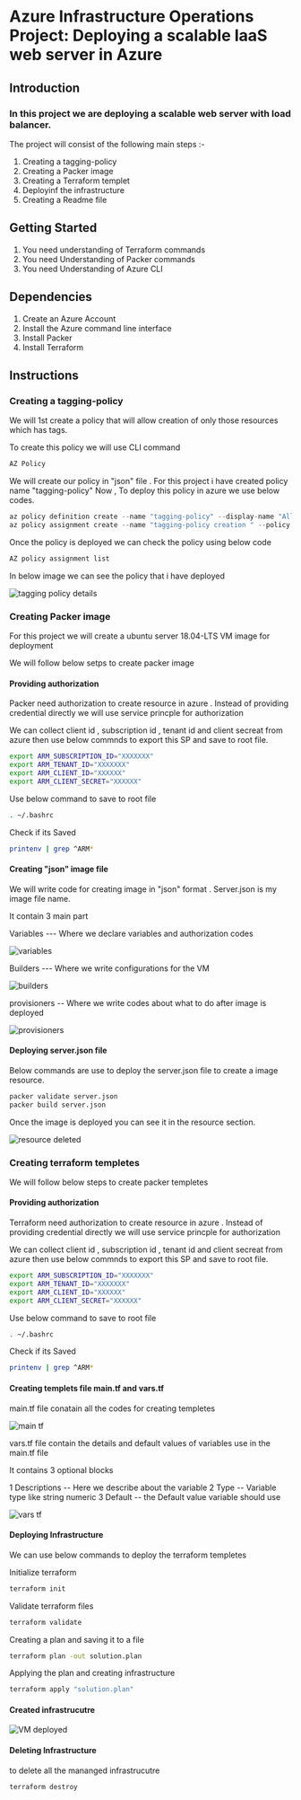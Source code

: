 # Azure Infrastructure Operations Project: Deploying a scalable IaaS web server in Azure

## Introduction

### In this project we are deploying a scalable web server with load balancer.

The project will consist of the following main steps :-

1. Creating a tagging-policy
2. Creating a Packer image
3. Creating a Terraform templet
4. Deployinf the infrastructure 
5. Creating a Readme file

## Getting Started 

1. You need understanding of Terraform commands
2. You need Understanding of Packer commands
3. You need Understanding of Azure CLI 

## Dependencies

1. Create an Azure Account
2. Install the Azure command line interface
3. Install Packer
4. Install Terraform

## Instructions 

### Creating a tagging-policy

We will 1st create a policy that will allow creation of only those resources which has tags.

To create this policy we will use CLI command 

```bash
AZ Policy 
```
We will create our policy in "json" file . For this project i have created policy name "tagging-policy"
Now , To deploy this policy in azure we use below codes.

```python
az policy definition create --name "tagging-policy" --display-name "Allow tagged resource creation " --description "this policy allow the creation of only tagged resources" --rules tagging-policy.json --mode Indexed
az policy assignment create --name "tagging-policy creation " --policy "tagging-policy"
```
Once the policy is deployed we can check the policy using below code

```bash
AZ policy assignment list
```

In below image we can see the policy that i have deployed

![tagging policy details](https://user-images.githubusercontent.com/104189782/188860168-adcfa52d-517d-4e30-9755-db96dea09738.png)

### Creating Packer image 

For this project we will create a ubuntu server 18.04-LTS VM image for deployment 

We will follow below setps to create packer image 

#### Providing authorization 

Packer need authorization to create resource in azure . Instead of providing credential directly we will use service princple for authorization

We can collect client id , subscription id , tenant id and client secreat from azure then use below commnds to export this SP and save to root file.

```bash
export ARM_SUBSCRIPTION_ID="XXXXXXX"
export ARM_TENANT_ID="XXXXXXX"
export ARM_CLIENT_ID="XXXXXX"
export ARM_CLIENT_SECRET="XXXXXX"
```
Use below command to save to root file 

```bash
. ~/.bashrc
```
Check if its Saved 

```bash
printenv | grep ^ARM*
```

#### Creating "json" image file 

We will write code for creating image in "json" format . Server.json is my image file name. 

It contain 3 main part 

Variables  --- Where we declare variables and authorization codes 

![variables ](https://user-images.githubusercontent.com/104189782/188865621-dc0fc6a7-7ceb-45e3-9577-7f4f26283fab.png)

Builders --- Where we write configurations for the VM

![builders](https://user-images.githubusercontent.com/104189782/188865575-d2ea3637-df03-4412-a764-3a03169c2117.png)

provisioners -- Where we write codes about what to do after image is deployed

![provisioners](https://user-images.githubusercontent.com/104189782/188865650-8896f05d-c646-4f44-bb2f-52d8d97386dc.png)


#### Deploying server.json  file 

Below commands are use to deploy the server.json file to create a image resource.

```bash
packer validate server.json
packer build server.json
```

Once the image is deployed you can see it in the resource section.

![resource deleted](https://user-images.githubusercontent.com/104189782/188866792-de95fb81-1a64-4b28-a0c7-a8ca1740ae79.png)

### Creating terraform templetes 

We will follow below steps to create packer templetes 

#### Providing authorization 

Terraform need authorization to create resource in azure . Instead of providing credential directly we will use service princple for authorization

We can collect client id , subscription id , tenant id and client secreat from azure then use below commnds to export this SP and save to root file.

```bash
export ARM_SUBSCRIPTION_ID="XXXXXXX"
export ARM_TENANT_ID="XXXXXXX"
export ARM_CLIENT_ID="XXXXXX"
export ARM_CLIENT_SECRET="XXXXXX"
```
Use below command to save to root file 

```bash
. ~/.bashrc
```
Check if its Saved 

```bash
printenv | grep ^ARM*
```

#### Creating templets file main.tf and vars.tf 

main.tf file conatain all the codes for creating templetes 

![main tf](https://user-images.githubusercontent.com/104189782/188868587-efc69978-caf9-4444-b496-bde257fe9810.png)

vars.tf file contain the details and default values of variables use in the main.tf file 

It contains 3 optional blocks 

1 Descriptions -- Here we describe about the variable 
2 Type -- Variable type like string numeric 
3 Default -- the Default value variable should use 

![vars tf](https://user-images.githubusercontent.com/104189782/188868619-b508c199-1568-4c7c-92a3-6ee6e2526f12.png)

#### Deploying Infrastructure 

We can use below commands to deploy the terraform templetes 

Initialize terraform

```bash
terraform init
```

Validate terraform files 

```bash
terraform validate
```

Creating a plan and saving it to a file 

```bash
terraform plan -out solution.plan
```
Applying the plan and creating infrastructure

```bash
terraform apply "solution.plan"
```

#### Created infrastrucutre 

![VM deployed](https://user-images.githubusercontent.com/104189782/188870926-0659865d-a1bd-44ff-829d-61ba4f36b5c0.png)



#### Deleting Infrastructure 

to delete all the mananged infrastrucutre 

```bash
terraform destroy
```


































